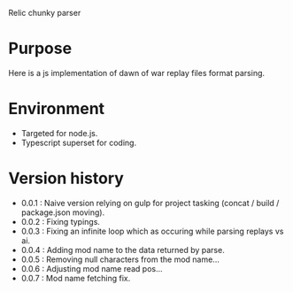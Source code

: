 ﻿Relic chunky parser

# Purpose

Here is a js implementation of dawn of war replay files format parsing.

# Environment

- Targeted for node.js.
- Typescript superset for coding.

# Version history

*  0.0.1 : Naive version relying on gulp for project tasking (concat / build / package.json moving).
*  0.0.2 : Fixing typings.
*  0.0.3 : Fixing an infinite loop which as occuring while parsing replays vs ai.
*  0.0.4 : Adding mod name to the data returned by parse.
*  0.0.5 : Removing null characters from the mod name...
*  0.0.6 : Adjusting mod name read pos...
*  0.0.7 : Mod name fetching fix.